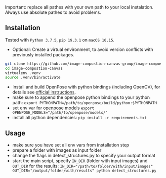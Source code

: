 Important: replace all pathes with your own path to your local instalation. Always use absolute pathes to avoid problems.

## Installation
Tested with `Python 3.7.5`, `pip 19.3.1` on `macOS 10.15`.

* Optional: Create a virtual environment, to avoid version conflicts with previously installed packages.
```bash
git clone https://github.com/image-compostion-canvas-group/image-compostion-canvas
cd image-compostion-canvas
virtualenv .venv
source .venv/bin/activate
``` 
* Install and build OpenPose with python bindings (including OpenCV), for details see [official instructions](https://github.com/CMU-Perceptual-Computing-Lab/openpose/blob/master/doc/installation.md#installation).
* make sure to append the openpose python bindings to your python path: `export PYTHONPATH=/path/to/openpose/build/python:$PYTHONPATH`
* set env var for openpose models `export OPENPOSE_MODELS="/path/to/openpose/models/"`
* install all python dependencies: `pip install -r requirements.txt`

## Usage
* make sure you have set all env vars from installation step
* prepare a folder with images as input folder
* change the flags in detect_structures.py to specify your output format
* start the main script, specify `IN_DIR` (folder with input images) and `OUT_DIR` for the results: `IN_DIR="/path/to/folder/with/input/images" OUT_DIR="/output/folder/with/results" python detect_structures.py`
